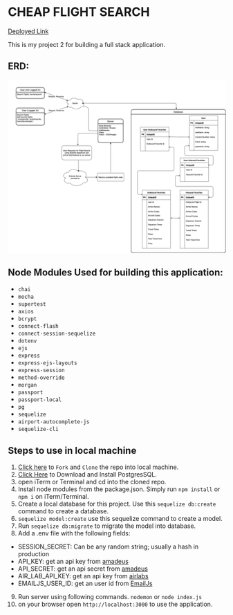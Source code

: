 # CHEAP FLIGHT SEARCH

[Deployed Link](https://cheap-flight-search.herokuapp.com/)

This is my project 2 for building a full stack application. 

## ERD:

<img src="./FlightSearch1.png">

## Node Modules Used for building this application:
* `chai`
* `mocha`
* `supertest`
* `axios`
* `bcrypt`
* `connect-flash`
* `connect-session-sequelize`
* `dotenv`
* `ejs`
* `express`
* `express-ejs-layouts`
* `express-session`
* `method-override`
* `morgan`
* `passport`
* `passport-local`
* `pg`
* `sequelize`
* `airport-autocomplete-js`
* `sequelize-cli`

## Steps to use in local machine

1. [Click here](https://github.com/subrataroy321/project_2_flight_search_app) to `Fork` and `Clone` the repo into local machine. 
2. [Click Here](https://www.postgresql.org/download/) to Download and Install PostgresSQL.
3. open iTerm or Terminal and cd into the cloned repo.
4. Install node modules from the package.json. Simply run `npm install` or `npm i` on iTerm/Terminal.
5. Create a local database for this project. Use this `sequelize db:create` command to create a database.
6. `sequelize model:create` use this sequelize command to create a model.
7. Run `sequelize db:migrate` to migrate the model into database. 
8. Add a .env file with the following fields:
* SESSION_SECRET: Can be any random string; usually a hash in production
* API_KEY: get an api key from [amadeus](https://developers.amadeus.com/)
* API_SECRET: get an api secret from [amadeus](https://developers.amadeus.com/)
* AIR_LAB_API_KEY: get an api key from [airlabs](http://airlabs.co/#/get_started)
* EMAILJS_USER_ID: get an user id from [EmailJs](https://www.emailjs.com/docs/)
9. Run server using following commands.
`nodemon`
or
`node index.js`
10. on your browser open `http://localhost:3000` to use the application.
    

